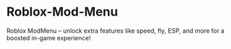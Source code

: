 # Roblox-Mod-Menu
Roblox ModMenu – unlock extra features like speed, fly, ESP, and more for a boosted in-game experience!
